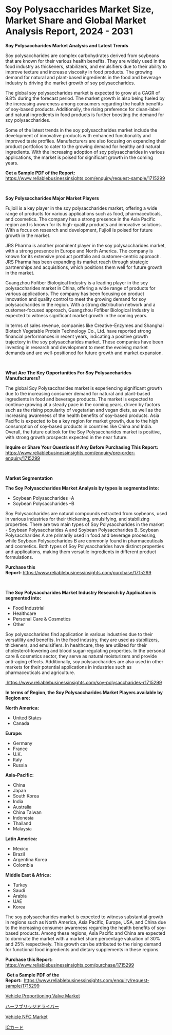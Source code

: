 <p><h1>Soy Polysaccharides Market Size, Market Share and Global Market Analysis Report, 2024 - 2031</h1></p><p><strong>Soy Polysaccharides Market Analysis and Latest Trends</strong></p>
<p><p>Soy polysaccharides are complex carbohydrates derived from soybeans that are known for their various health benefits. They are widely used in the food industry as thickeners, stabilizers, and emulsifiers due to their ability to improve texture and increase viscosity in food products. The growing demand for natural and plant-based ingredients in the food and beverage industry is driving the market growth of soy polysaccharides.</p><p>The global soy polysaccharides market is expected to grow at a CAGR of 9.8% during the forecast period. The market growth is also being fueled by the increasing awareness among consumers regarding the health benefits of soy-based products. Additionally, the rising preference for clean-label and natural ingredients in food products is further boosting the demand for soy polysaccharides.</p><p>Some of the latest trends in the soy polysaccharides market include the development of innovative products with enhanced functionality and improved taste profiles. Manufacturers are also focusing on expanding their product portfolios to cater to the growing demand for healthy and natural ingredients. With the increasing adoption of soy polysaccharides in various applications, the market is poised for significant growth in the coming years.</p></p>
<p><strong>Get a Sample PDF of the Report:&nbsp;</strong> <a href="https://www.reliablebusinessinsights.com/enquiry/request-sample/1715299">https://www.reliablebusinessinsights.com/enquiry/request-sample/1715299</a></p>
<p>&nbsp;</p>
<p><strong>Soy Polysaccharides Major Market Players</strong></p>
<p><p>Fujioil is a key player in the soy polysaccharides market, offering a wide range of products for various applications such as food, pharmaceuticals, and cosmetics. The company has a strong presence in the Asia Pacific region and is known for its high-quality products and innovative solutions. With a focus on research and development, Fujioil is poised for future growth in the market.</p><p>JRS Pharma is another prominent player in the soy polysaccharides market, with a strong presence in Europe and North America. The company is known for its extensive product portfolio and customer-centric approach. JRS Pharma has been expanding its market reach through strategic partnerships and acquisitions, which positions them well for future growth in the market.</p><p>Guangzhou Fofiber Biological Industry is a leading player in the soy polysaccharides market in China, offering a wide range of products for various applications. The company has been focusing on product innovation and quality control to meet the growing demand for soy polysaccharides in the region. With a strong distribution network and a customer-focused approach, Guangzhou Fofiber Biological Industry is expected to witness significant market growth in the coming years.</p><p>In terms of sales revenue, companies like Creative-Enzymes and Shanghai Biotech Vegetable Protein Technology Co., Ltd. have reported strong financial performances in recent years, indicating a positive growth trajectory in the soy polysaccharides market. These companies have been investing in research and development to meet the evolving market demands and are well-positioned for future growth and market expansion.</p></p>
<p>&nbsp;</p>
<p><strong>What Are The Key Opportunities For Soy Polysaccharides Manufacturers?</strong></p>
<p><p>The global Soy Polysaccharides market is experiencing significant growth due to the increasing consumer demand for natural and plant-based ingredients in food and beverage products. The market is expected to continue growing at a steady pace in the coming years, driven by factors such as the rising popularity of vegetarian and vegan diets, as well as the increasing awareness of the health benefits of soy-based products. Asia Pacific is expected to be a key region for market growth, due to the high consumption of soy-based products in countries like China and India. Overall, the future outlook for the Soy Polysaccharides market is positive, with strong growth prospects expected in the near future.</p></p>
<p><strong>Inquire or Share Your Questions If Any Before Purchasing This Report:</strong> <a href="https://www.reliablebusinessinsights.com/enquiry/pre-order-enquiry/1715299">https://www.reliablebusinessinsights.com/enquiry/pre-order-enquiry/1715299</a></p>
<p>&nbsp;</p>
<p><strong>Market Segmentation</strong></p>
<p><strong>The Soy Polysaccharides Market Analysis by types is segmented into:</strong></p>
<p><ul><li>Soybean Polysaccharides -A</li><li>Soybean Polysaccharides –B</li></ul></p>
<p><p>Soy Polysaccharides are natural compounds extracted from soybeans, used in various industries for their thickening, emulsifying, and stabilizing properties. There are two main types of Soy Polysaccharides in the market - Soybean Polysaccharides A and Soybean Polysaccharides B. Soybean Polysaccharides A are primarily used in food and beverage processing, while Soybean Polysaccharides B are commonly found in pharmaceuticals and cosmetics. Both types of Soy Polysaccharides have distinct properties and applications, making them versatile ingredients in different product formulations.</p></p>
<p><strong>Purchase this Report:&nbsp;</strong><a href="https://www.reliablebusinessinsights.com/purchase/1715299">https://www.reliablebusinessinsights.com/purchase/1715299</a></p>
<p>&nbsp;</p>
<p><strong>The Soy Polysaccharides Market Industry Research by Application is segmented into:</strong></p>
<p><ul><li>Food Industrial</li><li>Healthcare</li><li>Personal Care & Cosmetics</li><li>Other</li></ul></p>
<p><p>Soy polysaccharides find application in various industries due to their versatility and benefits. In the food industry, they are used as stabilizers, thickeners, and emulsifiers. In healthcare, they are utilized for their cholesterol-lowering and blood sugar-regulating properties. In the personal care & cosmetics sector, they serve as natural moisturizers and provide anti-aging effects. Additionally, soy polysaccharides are also used in other markets for their potential applications in industries such as pharmaceuticals and agriculture.</p></p>
<p><a href="https://www.reliablebusinessinsights.com/soy-polysaccharides-r1715299">&nbsp;https://www.reliablebusinessinsights.com/soy-polysaccharides-r1715299</a></p>
<p><strong>In terms of Region, the Soy Polysaccharides Market Players available by Region are:</strong></p>
<p>
    <p> <strong> North America: </strong>
        <ul>
            <li>United States</li>
            <li>Canada</li>
        </ul>
        </p> 
    <p> <strong> Europe: </strong>
        <ul>
            <li>Germany</li>
            <li>France</li>
            <li>U.K.</li>
            <li>Italy</li>
            <li>Russia</li>
        </ul>
        </p> 
    <p> <strong> Asia-Pacific: </strong>
        <ul>
            <li>China</li>
            <li>Japan</li>
            <li>South Korea</li>
            <li>India</li>
            <li>Australia</li>
            <li>China Taiwan</li>
            <li>Indonesia</li>
            <li>Thailand</li>
            <li>Malaysia</li>
        </ul>
        </p> 
    <p> <strong> Latin America: </strong>
        <ul>
            <li>Mexico</li>
            <li>Brazil</li>
            <li>Argentina Korea</li>
            <li>Colombia</li>
        </ul>
        </p> 
    <p> <strong> Middle East & Africa: </strong>
        <ul>
            <li>Turkey</li>
            <li>Saudi</li>
            <li>Arabia</li>
            <li>UAE</li>
            <li>Korea</li>
        </ul>
    </p>
    </p>
<p><p>The soy polysaccharides market is expected to witness substantial growth in regions such as North America, Asia Pacific, Europe, USA, and China due to the increasing consumer awareness regarding the health benefits of soy-based products. Among these regions, Asia Pacific and China are expected to dominate the market with a market share percentage valuation of 30% and 25% respectively. This growth can be attributed to the rising demand for functional food ingredients and dietary supplements in these regions.</p></p>
<p><strong>Purchase this Report: </strong><a href="https://www.reliablebusinessinsights.com/purchase/1715299">https://www.reliablebusinessinsights.com/purchase/1715299</a></p>
<p>&nbsp;<strong>Get a Sample PDF of the Report:&nbsp;&nbsp;</strong><a href="https://www.reliablebusinessinsights.com/enquiry/request-sample/1715299">https://www.reliablebusinessinsights.com/enquiry/request-sample/1715299</a></p>
<p><strong></strong></p>
<p><p><a href="https://github.com/mahnoor2003/Market-Research-Report-List-4/blob/main/vehicle-proportioning-valve-market.md">Vehicle Proportioning Valve Market</a></p><p><a href="https://medium.com/@lloyndnq/%E6%AC%A1%E3%81%AE%E6%96%87%E7%AB%A0%E3%82%92%E6%97%A5%E6%9C%AC%E8%AA%9E%E3%81%AB%E7%BF%BB%E8%A8%B3%E3%81%97%E3%81%A6%E3%81%8F%E3%81%A0%E3%81%95%E3%81%84-%E5%9B%BD%E9%9A%9B%E7%9A%84%E3%81%AA%E3%83%8F%E3%83%BC%E3%83%95%E3%83%96%E3%83%AA%E3%83%83%E3%82%B8%E3%83%89%E3%83%A9%E3%82%A4%E3%83%90%E3%83%BC%E3%81%AE%E5%B8%82%E5%A0%B4%E3%82%BB%E3%82%AF%E3%82%BF%E3%83%BC-%E7%A8%AE%E9%A1%9E-%E3%82%A2%E3%83%97%E3%83%AA%E3%82%B1%E3%83%BC%E3%82%B7%E3%83%A7%E3%83%B3-%E5%B8%82%E5%A0%B4%E3%83%97%E3%83%AC%E3%83%BC%E3%83%A4%E3%83%BC%E3%81%AE%E6%88%A6%E7%95%A5-%E5%9C%B0%E5%9F%9F%E5%88%A5%E3%81%AE%E6%88%90%E9%95%B7%E3%82%A4%E3%83%B3%E3%82%B5%E3%82%A4%E3%83%88-%E5%B0%86%E6%9D%A5%E3%81%AE%E4%BA%88%E6%B8%AC-2024%E5%B9%B4-2031%E5%B9%B4-23792e57e76e">ハーフブリッジドライバー</a></p><p><a href="https://github.com/juancolorado15/Market-Research-Report-List-3/blob/main/vehicle-nfc-market.md">Vehicle NFC Market</a></p><p><a href="https://medium.com/@izaiahbartell/2024%E5%B9%B4%E3%81%8B%E3%82%892031%E5%B9%B4%E3%81%BE%E3%81%A7%E3%81%AEic%E3%82%AB%E3%83%BC%E3%83%89%E5%B8%82%E5%A0%B4%E3%82%B7%E3%82%A7%E3%82%A2%E3%81%A8%E7%AB%B6%E4%BA%89%E7%92%B0%E5%A2%83%E3%81%AB%E5%AF%BE%E3%81%99%E3%82%8B%E6%B4%9E%E5%AF%9F-aea759c81a0d">ICカード</a></p></p>